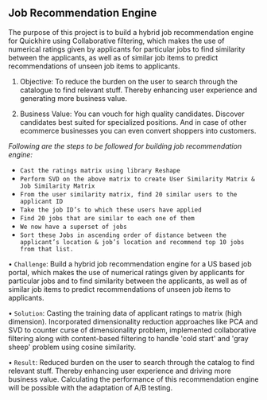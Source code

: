 ## Job Recommendation Engine
The purpose of this project is to build a hybrid job recommendation engine for Quickhire using Collaborative filtering, which makes the use of numerical ratings given by applicants for particular jobs to find similarity between the applicants, as well as of similar job items to predict recommendations of unseen job items to applicants.

1. Objective: To reduce the burden on the user to search through the catalogue to find relevant stuff. Thereby enhancing user experience and generating more business value.

2. Business Value: You can vouch for high quality candidates. Discover candidates best suited for specialized positions. And in case of other ecommerce businesses you can even convert shoppers into customers.

*Following are the steps to be followed for building job recommendation engine:*
*	```Cast the ratings matrix using library Reshape```
*	```Perform SVD on the above matrix to create User Similarity Matrix & Job Similarity Matrix```
*	```From the user similarity matrix, find 20 similar users to the applicant ID```
*	```Take the job ID’s to which these users have applied```
*	```Find 20 jobs that are similar to each one of them```
*	```We now have a superset of jobs```
*	```Sort these Jobs in ascending order of distance between the applicant’s location & job’s location and recommend top 10 jobs from that list.```

• ```Challenge```: Build a hybrid job recommendation engine for a US based job portal, which makes the use of numerical ratings given by applicants for particular jobs and to find similarity between the applicants, as well as of similar job items to predict recommendations of unseen job items to applicants.

• ```Solution```: Casting the training data of applicant ratings to matrix (high dimension). Incorporated dimensionality reduction approaches like PCA and SVD to counter curse of dimensionality problem, implemented collaborative filtering along with content-based filtering to handle 'cold start' and 'gray sheep' problem using cosine similarity.

• ```Result```: Reduced burden on the user to search through the catalog to find relevant stuff. Thereby enhancing user experience and driving more business value. Calculating the performance of this recommendation engine will be possible with the adaptation of A/B testing.
